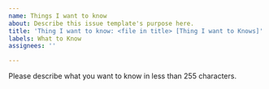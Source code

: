 ```yaml
---
name: Things I want to know
about: Describe this issue template's purpose here.
title: 'Thing I want to know: <file in title> [Thing I want to Knows]'
labels: What to Know
assignees: ''

---
```


Please describe what you want to know in less than 255 characters.
